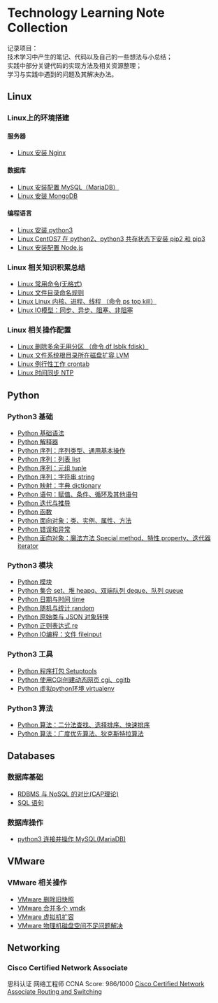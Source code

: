 # Technology Learning Note Collection
记录项目：</br>
技术学习中产生的笔记、代码以及自己的一些想法与小总结；</br>
实践中部分关键代码的实现方法及相关资源整理；</br>
学习与实践中遇到的问题及其解决办法。</br>


## Linux
### Linux上的环境搭建
#### 服务器
* [Linux 安装 Nginx](https://github.com/dearxuany/Sharon_Technology_learning_note/blob/master/linux_note/Linux%20%E5%AE%89%E8%A3%85Nginx.MD)</br>
#### 数据库
* [Linux 安装配置 MySQL（MariaDB）](https://github.com/dearxuany/Sharon_Technology_learning_note/blob/master/linux_note/Linux%20%E5%AE%89%E8%A3%85%E9%85%8D%E7%BD%AEMySQL%EF%BC%88MariaDB%EF%BC%89.MD)
* [Linux 安装 MongoDB](https://github.com/dearxuany/Sharon_Technology_learning_note/blob/master/linux_note/Linux%20%E5%AE%89%E8%A3%85MongoDB.MD)
#### 编程语言
* [Linux 安装 python3](https://github.com/dearxuany/Sharon_Technology_learning_note/blob/master/linux_note/Linux%20%E5%AE%89%E8%A3%85Python%203.MD)
* [Linux CentOS7 在 python2、python3 共存状态下安装 pip2 和 pip3](https://github.com/dearxuany/Sharon_Technology_learning_note/blob/master/linux_note/Linux%20CentOS7%20%E5%9C%A8python2%E3%80%81python3%E5%85%B1%E5%AD%98%E4%B8%8B%E5%AE%89%E8%A3%85pip2%E5%92%8Cpip3.MD)
* [Linux 安装配置 Node.js](https://github.com/dearxuany/Sharon_Technology_learning_note/blob/master/linux_note/Linux%20%E5%AE%89%E8%A3%85%E9%85%8D%E7%BD%AENode.js%20.MD)

### Linux 相关知识积累总结
* [Linux 常用命令(无格式)](https://github.com/dearxuany/Sharon_Technology_learning_note/blob/master/linux_note/Linux%20command%20%26%20SHELL%20collection)
* [Linux 文件目录命名规则](https://github.com/dearxuany/Sharon_Technology_learning_note/blob/master/linux_note/Linux%20%E6%96%87%E4%BB%B6%E5%90%8D%E5%91%BD%E5%90%8D%E8%A7%84%E5%88%99.MD)
* [Linux Linux 内核、进程、线程 （命令 ps top kill）](https://github.com/dearxuany/Sharon_Technology_learning_note/blob/master/linux_note/Linux%20%E5%86%85%E6%A0%B8%E3%80%81%E8%BF%9B%E7%A8%8B%E3%80%81%E7%BA%BF%E7%A8%8B.MD)
* [Linux IO模型：同步、异步、阻塞、非阻塞](https://github.com/dearxuany/Sharon_Technology_learning_note/blob/master/linux_note/Linux%20IO%E6%A8%A1%E5%9E%8B%EF%BC%9A%E5%90%8C%E6%AD%A5%E3%80%81%E5%BC%82%E6%AD%A5%E3%80%81%E9%98%BB%E5%A1%9E%E3%80%81%E9%9D%9E%E9%98%BB%E5%A1%9E.MD)

### Linux 相关操作配置
* [Linux 删除多余无用分区 （命令 df lsblk fdisk）](https://github.com/dearxuany/Sharon_Technology_learning_note/blob/master/linux_note/Linux%20%E5%88%A0%E9%99%A4%E5%A4%9A%E4%BD%99%E6%97%A0%E7%94%A8%E5%88%86%E5%8C%BA.MD)
* [Linux 文件系统根目录所在磁盘扩容 LVM](https://github.com/dearxuany/Sharon_Technology_learning_note/blob/master/linux_note/Linux%20%E6%96%87%E4%BB%B6%E7%B3%BB%E7%BB%9F%E6%A0%B9%E7%9B%AE%E5%BD%95%E6%89%80%E5%9C%A8%E7%A3%81%E7%9B%98%E6%89%A9%E5%AE%B9.MD)
* [Linux 例行性工作 crontab](https://github.com/dearxuany/Sharon_Technology_learning_note/blob/master/linux_note/Linux%20%E4%BE%8B%E8%A1%8C%E6%80%A7%E5%B7%A5%E4%BD%9C.MD)
* [Linux 时间同步 NTP](https://github.com/dearxuany/Sharon_Technology_learning_note/blob/master/linux_note/Linux%20%E6%97%B6%E9%97%B4%E5%90%8C%E6%AD%A5.MD)





## Python
### Python3 基础
* [Python 基础语法](https://github.com/dearxuany/Sharon_Technology_learning_note/blob/master/python_note/Python%20%E5%9F%BA%E7%A1%80%E8%AF%AD%E6%B3%95.MD)
* [Python 解释器](https://github.com/dearxuany/Sharon_Technology_learning_note/blob/master/python_note/Python%20%E8%A7%A3%E9%87%8A%E5%99%A8.MD)
* [Python 序列：序列类型、通用基本操作](https://github.com/dearxuany/Sharon_Technology_learning_note/blob/master/python_note/Python%20%E5%BA%8F%E5%88%97%EF%BC%9A%E5%BA%8F%E5%88%97%E7%B1%BB%E5%9E%8B%E3%80%81%E9%80%9A%E7%94%A8%E5%9F%BA%E6%9C%AC%E6%93%8D%E4%BD%9C.MD)
* [Python 序列：列表 list](https://github.com/dearxuany/Sharon_Technology_learning_note/blob/master/python_note/Python%20%E5%BA%8F%E5%88%97%EF%BC%9A%E5%88%97%E8%A1%A8.MD)
* [Python 序列：元组 tuple](https://github.com/dearxuany/Sharon_Technology_learning_note/blob/master/python_note/Python%20%E5%BA%8F%E5%88%97%EF%BC%9A%E5%85%83%E7%BB%84.MD)
* [Python 序列：字符串 string](https://github.com/dearxuany/Sharon_Technology_learning_note/blob/master/python_note/Python%20%E5%BA%8F%E5%88%97%EF%BC%9A%E5%AD%97%E7%AC%A6%E4%B8%B2.MD)
* [Python 映射：字典 dictionary](https://github.com/dearxuany/Sharon_Technology_learning_note/blob/master/python_note/Python%20%E6%98%A0%E5%B0%84%EF%BC%9A%E5%AD%97%E5%85%B8.MD)
* [Python 语句：赋值、条件、循环及其他语句](https://github.com/dearxuany/Sharon_Technology_learning_note/blob/master/python_note/Python%20%E8%AF%AD%E5%8F%A5%EF%BC%9A%E8%B5%8B%E5%80%BC%E3%80%81%E6%9D%A1%E4%BB%B6%E3%80%81%E5%BE%AA%E7%8E%AF%E5%8F%8A%E5%85%B6%E4%BB%96%E8%AF%AD%E5%8F%A5.MD)
* [Python 迭代与推导](https://github.com/dearxuany/Sharon_Technology_learning_note/blob/master/python_note/Python%20%E8%BF%AD%E4%BB%A3%E4%B8%8E%E6%8E%A8%E5%AF%BC.MD)
* [Python 函数](https://github.com/dearxuany/Sharon_Technology_learning_note/blob/master/python_note/Python%20%E5%87%BD%E6%95%B0.MD)
* [Python 面向对象：类、实例、属性、方法](https://github.com/dearxuany/Sharon_Technology_learning_note/blob/master/python_note/Python%20%E9%9D%A2%E5%90%91%E5%AF%B9%E8%B1%A1%EF%BC%9A%E7%B1%BB%E3%80%81%E5%AE%9E%E4%BE%8B%E3%80%81%E5%B1%9E%E6%80%A7%E3%80%81%E6%96%B9%E6%B3%95.MD)
* [Python 错误和异常](https://github.com/dearxuany/Sharon_Technology_learning_note/blob/master/python_note/Python%20%E9%94%99%E8%AF%AF%E3%80%81%E5%BC%82%E5%B8%B8%E5%8F%8A%E5%85%B6%E5%A4%84%E7%90%86.MD)
* [Python 面向对象：魔法方法 Special method、特性 property、迭代器 iterator](https://github.com/dearxuany/Sharon_Technology_learning_note/blob/master/python_note/Python%20%E9%9D%A2%E5%90%91%E5%AF%B9%E8%B1%A1%EF%BC%9ASpecial%20method%20%E9%AD%94%E6%B3%95%E6%96%B9%E6%B3%95%E3%80%81property%E7%89%B9%E6%80%A7%E3%80%81iterator%20%E8%BF%AD%E4%BB%A3%E5%99%A8.MD)

### Python3 模块
* [Python 模块](https://github.com/dearxuany/Sharon_Technology_learning_note/blob/master/python_note/Python%20%E6%A8%A1%E5%9D%97.MD)
* [Python 集合 set、堆 heapq、双端队列 deque、队列 queue ](https://github.com/dearxuany/Sharon_Technology_learning_note/blob/master/python_note/Python%20%E9%9B%86%E5%90%88%E3%80%81%E5%A0%86%E3%80%81%E5%8F%8C%E7%AB%AF%E9%98%9F%E5%88%97%E3%80%81%E9%98%9F%E5%88%97.MD)
* [Python 日期与时间 time](https://github.com/dearxuany/Sharon_Technology_learning_note/blob/master/python_note/Python%20%E6%97%A5%E6%9C%9F%E4%B8%8E%E6%97%B6%E9%97%B4.MD)
* [Python 随机与统计 random](https://github.com/dearxuany/Sharon_Technology_learning_note/blob/master/python_note/Python%20%E9%9A%8F%E6%9C%BA%E4%B8%8E%E7%BB%9F%E8%AE%A1.MD)
* [Python 原始类与 JSON 对象转换](https://github.com/dearxuany/Sharon_Technology_learning_note/blob/master/python_note/Python%20%E5%8E%9F%E5%A7%8B%E7%B1%BB%E4%B8%8EJSON%E5%AF%B9%E8%B1%A1%E8%BD%AC%E6%8D%A2.MD)
* [Python 正则表达式 re](https://github.com/dearxuany/Sharon_Technology_learning_note/blob/master/python_note/Python%20%E6%AD%A3%E5%88%99%E8%A1%A8%E8%BE%BE%E5%BC%8F%20re.MD)
* [Python IO编程：文件 fileinput](https://github.com/dearxuany/Sharon_Technology_learning_note/blob/master/python_note/Python%20IO%E7%BC%96%E7%A8%8B%EF%BC%9A%E6%96%87%E4%BB%B6.MD)

### Python3 工具
* [Python 程序打包 Setuptools](https://github.com/dearxuany/Sharon_Technology_learning_note/blob/master/python_note/Python%20%E7%A8%8B%E5%BA%8F%E6%89%93%E5%8C%85%20Setuptools.MD)
* [Python 使用CGI创建动态网页 cgi、cgitb](https://github.com/dearxuany/Sharon_Technology_learning_note/blob/master/python_note/Python%20%E4%BD%BF%E7%94%A8CGI%E5%88%9B%E5%BB%BA%E5%8A%A8%E6%80%81%E7%BD%91%E9%A1%B5%20cgi%E3%80%81cgitb.MD)
* [Python 虚拟python环境 virtualenv](https://github.com/dearxuany/Sharon_Technology_learning_note/blob/master/python_note/Python%20%E8%99%9A%E6%8B%9Fpython%E7%8E%AF%E5%A2%83%20virtualenv.MD)

### Python3 算法
* [Python 算法：二分法查找、选择排序、快速排序](https://github.com/dearxuany/Sharon_Technology_learning_note/blob/master/python_note/Python%20%E7%AE%97%E6%B3%95%EF%BC%9A%E4%BA%8C%E5%88%86%E6%B3%95%E6%9F%A5%E6%89%BE%E3%80%81%E9%80%89%E6%8B%A9%E6%8E%92%E5%BA%8F%E3%80%81%E5%BF%AB%E9%80%9F%E6%8E%92%E5%BA%8F.MD)
* [Python 算法：广度优先算法、狄克斯特拉算法](https://github.com/dearxuany/Sharon_Technology_learning_note/blob/master/python_note/Python%20%E7%AE%97%E6%B3%95%EF%BC%9A%E5%B9%BF%E5%BA%A6%E4%BC%98%E5%85%88%E7%AE%97%E6%B3%95%E3%80%81%E7%8B%84%E5%85%8B%E6%96%AF%E7%89%B9%E6%8B%89%E7%AE%97%E6%B3%95%20.MD)


## Databases
### 数据库基础
* [RDBMS 与 NoSQL 的对比(CAP理论)](https://github.com/dearxuany/Sharon_Technology_learning_note/blob/master/database_note/database%20RDBMS%E4%B8%8ENoSQL%E7%9A%84%E5%AF%B9%E6%AF%94.MD)
* [SQL 语句](https://github.com/dearxuany/Sharon_Technology_learning_note/blob/master/database_note/database%20SQL%E8%AF%AD%E5%8F%A5.MD)
### 数据库操作
* [python3 连接并操作 MySQL(MariaDB)](https://github.com/dearxuany/Sharon_Technology_learning_note/blob/master/database_note/database%20python3%E8%BF%9E%E6%8E%A5%E5%B9%B6%E6%93%8D%E4%BD%9CMySQL(MariaDB).MD)


## VMware
### VMware 相关操作
* [VMware 删除旧快照](https://github.com/dearxuany/Sharon_Technology_learning_note/blob/master/VMware_note/VMware%20%E5%88%A0%E9%99%A4%E6%97%A7%E7%9A%84%E5%BF%AB%E7%85%A7.MD)
* [VMware 合并多个 vmdk](https://github.com/dearxuany/Sharon_Technology_learning_note/blob/master/VMware_note/VMware%20%E5%90%88%E5%B9%B6%E5%A4%9A%E4%B8%AAvmdk.MD)
* [VMware 虚拟机扩容](https://github.com/dearxuany/Sharon_Technology_learning_note/blob/master/VMware_note/VMware%20%E8%99%9A%E6%8B%9F%E6%9C%BA%E6%89%A9%E5%AE%B9.MD)
* [VMware 物理机磁盘空间不足问题解决](https://github.com/dearxuany/Sharon_Technology_learning_note/blob/master/VMware_note/VMware%20%E7%89%A9%E7%90%86%E6%9C%BA%E7%A3%81%E7%9B%98%E7%A9%BA%E9%97%B4%E4%B8%8D%E8%B6%B3%E7%9A%84%E9%97%AE%E9%A2%98%E8%A7%A3%E5%86%B3.MD)

## Networking
### Cisco Certified Network Associate
思科认证 网络工程师 CCNA  Score: 986/1000
[ Cisco Certified Network Associate Routing and Switching](https://github.com/dearxuany/Sharon_Technology_learning_note/blob/master/note_images/Networking_note_images/ccna_11105536_certificate.png)
